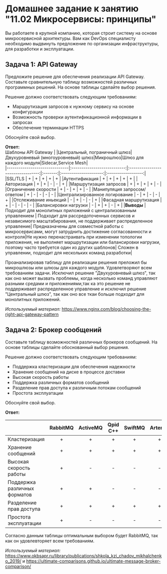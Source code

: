 # Домашнее задание к занятию "11.02 Микросервисы: принципы"
 
Вы работаете в крупной компанию, которая строит систему на основе микросервисной архитектуры.
Вам как DevOps специалисту необходимо выдвинуть предложение по организации инфраструктуры, для разработки и эксплуатации.

## Задача 1: API Gateway 

Предложите решение для обеспечения реализации API Gateway. Составьте сравнительную таблицу возможностей различных программных решений. На основе таблицы сделайте выбор решения.

Решение должно соответствовать следующим требованиям:
- Маршрутизация запросов к нужному сервису на основе конфигурации
- Возможность проверки аутентификационной информации в запросах
- Обеспечение терминации HTTPS

Обоснуйте свой выбор.    

  **Ответ:**   
                                                                                    Шаблоны API Gateway
  |                               |Центральный, пограничный шлюз|Двухуровневый (многоуровневый) шлюз|Микрошлюз|Шлюз для каждого модуля|Sidecar,Service Mesh|    
  |-------------------------------|:---------------------------:|:---------------------------------:|:-------:|:---------------------:|:------------------:|       
  |SSL/TLS                        |             +               |                +                  |    +    |           +           |           +        |
  |Аутентификация                 |             +               |                +                  |    +    |           +           |           +        |
  |Авторизация                    |             +               |                +                  |    -    |           -           |           +        |
  |Маршрутизация запросов         |             +               |                +                  |    +    |           +           |           -        |
  |Ограничение скорости           |             +               |                -                  |    +    |           +           |           -        |
  |Манипуляция запросом/ответом   |             +               |                -                  |    -    |           -           |           -        |
  |Централизированное логирование |             -               |                +                  |    -    |           -           |           +        | 
  |Отслеживание иньекций          |             -               |                +                  |    -    |           -           |           +        |
  |Фасадная маршрутизация         |             +               |                -                  |    -    |           -           |           -        |
  |Балансировки нагрузки          |             -               |                +                  |    +    |           -           |           +        |
  |**Выводы**                     | Подходит для монолитных приложений с централизованным управлением | Подходит для рассредоточенных сервисов и независимого масштабирования, не поддерживает распределенное управление| Предназначены для совместной работы с микросервисами, могут затруднить достижение согласованности и контроля|Не нужно перенастраивать при изменении топологии приложения, не выполняет маршрутизации или балансировки нагрузки, поэтому часто требуется  один из других шаблонов| Сложен в управлении, подходит для нескольких команд разработки|   
  
  Проанализировав таблицу для реализации решения преложил бы микрошлюзы или шлюзы для каждого модуля. Удовлетворяют всем требованиям задачи. Исключил решение "Двухуровневый шлюз", так как оно может вызвать проблемы, когда несколько команд управляют разными средами и приложениями,так ка это решение не поддерживает распределенное управление и исключил решение "Центральный шлюз", так как оно все ткаи больше подходит для монолитных приложений.   
  
  *Используемый материал:* https://www.nginx.com/blog/choosing-the-right-api-gateway-pattern
  
  
## Задача 2: Брокер сообщений

Составьте таблицу возможностей различных брокеров сообщений. На основе таблицы сделайте обоснованный выбор решения.

Решение должно соответствовать следующим требованиям:
- Поддержка кластеризации для обеспечения надежности
- Хранение сообщений на диске в процессе доставки
- Высокая скорость работы
- Поддержка различных форматов сообщений
- Разделение прав доступа к различным потокам сообщений
- Простота эксплуатации

Обоснуйте свой выбор.   

   **Ответ:**   
   
  |                               |RabbitMQ|ActiveMQ|Qpid C++|SwiftMQ|Artemis|Apollo|
  |-------------------------------|:------:|:------:|:------:|:-----:|:-----:|:----:|
  |Кластеризация                  |   +    |    +   |    +   |   +   |   +   |   -  |
  |Хранение сообщений             |   +    |    +   |    +   |   +   |   +   |   +  |
  |Высокая скорость работы        |   +    |    -   |    -   |   -   |   -   |   -  |
  |Поддержка различных форматов   |   +    |    +   |    -   |   -   |   -   |   +  |
  |Разделение прав доступа        |   +    |    +   |    +   |   +   |   +   |   +  |
  |Простота эксплуатации          |   +    |    -   |    -   |   -   |   -   |   -  |     
  
  Согласно данным таблицы оптимальным выбором будет RabbitMQ, так как он удовлевторяет всем требованиям.   
  
  *Используемый материал:* https://www.okbsapr.ru/library/publications/shkola_kzi_chadov_mikhalchenko_2019/ и https://ultimate-comparisons.github.io/ultimate-message-broker-comparison/
